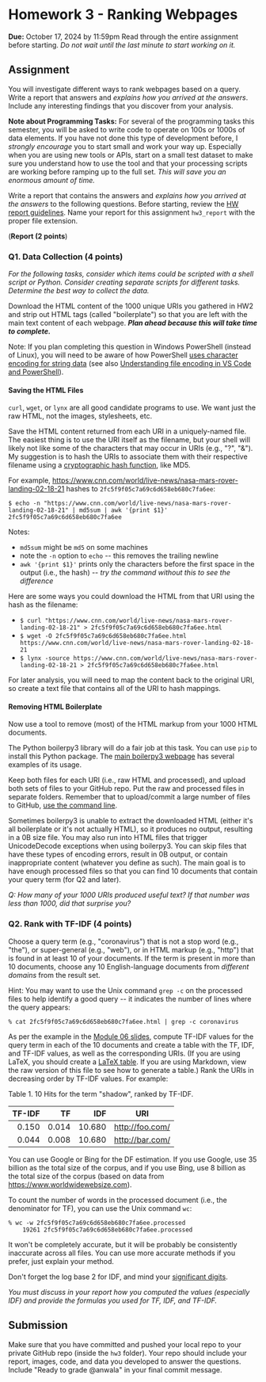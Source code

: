 # Homework 3 - Ranking Webpages
**Due:** October 17, 2024 by 11:59pm
Read through the entire assignment before starting.  *Do not wait until the last minute to start working on it.* 

## Assignment

You will investigate different ways to rank webpages based on a query.  Write a report that answers and *explains how you arrived at the answers*. Include any interesting findings that you discover from your analysis.
 
**Note about Programming Tasks:** For several of the programming tasks this semester, you will be asked to write code to operate on 100s or 1000s of data elements.  If you have not done this type of development before, I *strongly encourage* you to start small and work your way up.  Especially when you are using new tools or APIs, start on a small test dataset to make sure you understand how to use the tool and that your processing scripts are working before ramping up to the full set. *This will save you an enormous amount of time.*

Write a report that contains the answers and *explains how you arrived at the answers* to the following questions. Before starting, review the [HW report guidelines](https://github.com/anwala/teaching-web-science/blob/main/fall-2023/homework/hw0/reports.md).  Name your report for this assignment `hw3_report` with the proper file extension.


(**Report (2 points**)

### Q1. Data Collection (4 points)

*For the following tasks, consider which items could be scripted with a shell script or Python. Consider creating separate scripts for different tasks. Determine the best way to collect the data.*

Download the HTML content of the 1000 unique URIs you gathered in HW2 and strip out HTML tags (called "boilerplate") so that you are left with the main text content of each webpage.  ***Plan ahead because this will take time to complete.***

Note: If you plan completing this question in Windows PowerShell (instead of Linux), you will need to be aware of how PowerShell [uses character encoding for string data](https://docs.microsoft.com/en-us/powershell/module/microsoft.powershell.core/about/about_character_encoding?view=powershell-7.1) (see also [Understanding file encoding in VS Code and PowerShell](https://docs.microsoft.com/en-us/powershell/scripting/dev-cross-plat/vscode/understanding-file-encoding?view=powershell-7.1)).

#### Saving the HTML Files

`curl`, `wget`, or `lynx` are all good candidate programs to use.  We want just the raw HTML, not the images, stylesheets, etc.

Save the HTML content returned from each URI in a uniquely-named file.  The easiest thing is to use the URI itself as the filename, but your shell will likely not like some of the characters that may occur in URIs (e.g., "?", "&").  My suggestion is to hash the URIs to associate them with their respective filename using a [cryptographic hash function](https://en.wikipedia.org/wiki/Cryptographic_hash_function), like MD5.  

For example, https://www.cnn.com/world/live-news/nasa-mars-rover-landing-02-18-21 hashes to `2fc5f9f05c7a69c6d658eb680c7fa6ee`:
```console
$ echo -n "https://www.cnn.com/world/live-news/nasa-mars-rover-landing-02-18-21" | md5sum | awk '{print $1}'
2fc5f9f05c7a69c6d658eb680c7fa6ee
```
Notes:
* `md5sum` might be `md5` on some machines
* note the `-n` option to `echo` -- this removes the trailing newline
* `awk '{print $1}'` prints only the characters before the first space in the output (i.e., the hash) -- *try the command without this to see the difference*

Here are some ways you could download the HTML from that URI using the hash as the filename:
* `$ curl "https://www.cnn.com/world/live-news/nasa-mars-rover-landing-02-18-21" > 2fc5f9f05c7a69c6d658eb680c7fa6ee.html`
* `$ wget -O 2fc5f9f05c7a69c6d658eb680c7fa6ee.html https://www.cnn.com/world/live-news/nasa-mars-rover-landing-02-18-21`
* `$ lynx -source https://www.cnn.com/world/live-news/nasa-mars-rover-landing-02-18-21 > 2fc5f9f05c7a69c6d658eb680c7fa6ee.html`

For later analysis, you will need to map the content back to the original URI, so create a text file that contains all of the URI to hash mappings.

#### Removing HTML Boilerplate

Now use a tool to remove (most) of the HTML markup from your 1000 HTML documents. 

The Python boilerpy3 library will do a fair job at this task.  You can use `pip` to install this Python package.  The [main boilerpy3 webpage](https://pypi.org/project/boilerpy3/) has several examples of its usage.

Keep both files for each URI (i.e., raw HTML and processed), and upload both sets of files to your GitHub repo. Put the raw and processed files in separate folders.  Remember that to upload/commit a large number of files to GitHub, [use the command line](https://docs.github.com/en/github/managing-files-in-a-repository/adding-a-file-to-a-repository-using-the-command-line).

Sometimes boilerpy3 is unable to extract the downloaded HTML (either it's all boilerplate or it's not actually HTML), so it produces no output, resulting in a 0B size file.  You may also run into HTML files that trigger UnicodeDecode exceptions when using boilerpy3.  You can skip files that have these types of encoding errors, result in 0B output, or contain inappropriate content (whatever you define as such). The main goal is to have enough processed files so that you can find 10 documents that contain your query term (for Q2 and later).

*Q: How many of your 1000 URIs produced useful text? If that number was less than 1000, did that surprise you?* 
 
### Q2. Rank with TF-IDF (4 points)

Choose a query term (e.g., "coronavirus") that is not a stop word (e.g., "the"), or super-general (e.g., "web"), or in HTML markup (e.g., "http") that is found in at least 10 of your documents.  If the term is present in more than 10 documents, choose any 10 English-language documents from *different domains* from the result set. 

Hint: You may want to use the Unix command `grep -c` on the processed files to help identify a good query -- it indicates the number of lines where the query appears:
```console
% cat 2fc5f9f05c7a69c6d658eb680c7fa6ee.html | grep -c coronavirus
```

As per the example in the [Module 06 slides](https://docs.google.com/presentation/d/1YFvaT8n-t5G8npk5c3kj31DN4kddMy-W/edit?usp=sharing), compute TF-IDF values for the query term in each of the 10 documents and create a table with the TF, IDF, and TF-IDF values, as well as the corresponding URIs. (If you are using LaTeX, you should create a [LaTeX table](https://www.overleaf.com/learn/latex/tables).  If you are using Markdown, view the raw version of this file to see how to generate a table.) Rank the URIs in decreasing order by TF-IDF values.  For example:

Table 1. 10 Hits for the term "shadow", ranked by TF-IDF.

|TF-IDF |TF |IDF  |URI
|------:|--:|---:|---
|0.150  |0.014  |10.680 |http://foo.com/
|0.044  |0.008  |10.680 |http://bar.com/

You can use Google or Bing for the DF estimation.  If you use Google, use 35 billion as the total size of the corpus, and if you use Bing, use 8 billion as the total size of the corpus (based on data from https://www.worldwidewebsize.com).

To count the number of words in the processed document (i.e., the denominator for TF), you can use the Unix command `wc`:

```console
% wc -w 2fc5f9f05c7a69c6d658eb680c7fa6ee.processed
    19261 2fc5f9f05c7a69c6d658eb680c7fa6ee.processed
```
It won't be completely accurate, but it will be probably be consistently inaccurate across all files.  You can use more 
accurate methods if you prefer, just explain your method.  

Don't forget the log base 2 for IDF, and mind your [significant digits](https://en.wikipedia.org/wiki/Significant_figures#Rounding_and_decimal_places).

*You must discuss in your report how you computed the values (especially IDF) and provide the formulas you used for TF, IDF, and TF-IDF.*  
<!--
## Extra Credit

### Q3. *(2 points)* 
Compute the [Kendall Tau_b score](https://en.wikipedia.org/wiki/Kendall_rank_correlation_coefficient#Tau-b) for the lists from Q2 (use "b" because there will likely be tie values in the rankings). Report both the Tau value and the "p" value.

### Q4. *(3 points)*  
Build a simple (i.e., no positional information) inverted file (in ASCII) for all the words from your 1000 URIs.  Upload the entire file to your GitHub repo and discuss an interesting portion of the file in your report.
-->
## Submission

Make sure that you have committed and pushed your local repo to your private GitHub repo (inside the `hw3` folder).  Your repo should include your report, images, code, and data you developed to answer the questions.  Include "Ready to grade @anwala" in your final commit message. 